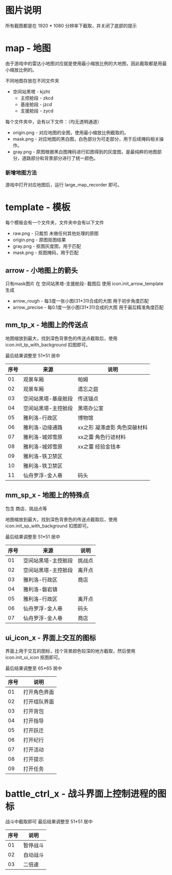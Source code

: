 # 图片说明
所有截图都是在 1920 * 1080 分辨率下截取，并关闭了底部的提示

# map - 地图
由于游戏中的雷达小地图对应就是使用最小缩放比例的大地图，因此截取都是用最小缩放比例的。

不同地图存放在不同文件夹
- 空间站黑塔 - kjzht
    - 主控舱段 - zkcd
    - 基座舱段 - jzcd
    - 支援舱段 - zycd

每个文件夹中，会有以下文件：（均无透明通道）
- origin.png - 对应地图的全图，使用最小缩放比例截取的。
- mask.png - 对应地图的黑白图，白色部分为可走部分，用于后续掩码相关操作。
- gray.png - 原图根据黑白图掩码进行扣图得到的灰度图，是最纯粹的地图部分，道路部分和背景部分进行了统一颜色。

### 新增地图方法
游戏中打开对应地图后，运行 large_map_recorder 即可。


# template - 模板
每个模板会有一个文件夹，文件夹中会有以下文件
- raw.png - 只裁剪 未做任何其他处理的原图
- origin.png - 原图抠图结果
- gray.png - 抠图灰度图，用于匹配
- mask.png - 抠图掩码，用于匹配

## arrow - 小地图上的箭头
只有mask图片 在 空间站黑塔-支援舱段- 截图后 使用 icon.init_arrow_template 生成
- arrow_rough - 每3度一张小图(31*31)合成的大图 用于初步角度匹配
- arrow_precise - 每0.1度一张小图(31*31)合成的大图 用于最后精准角度匹配

## mm_tp_x - 地图上的传送点
地图缩放到最大，找到深色背景色的传送点截取后，使用 icon.init_tp_with_background 扣图即可。

最后结果调整至 51*51 居中

|序号|来源|说明|
|---|---|---|
|01|观景车厢|帕姆|
|02|观景车厢|遗忘之庭|
|03|空间站黑塔-基座舱段|传送锚点|
|04|空间站黑塔-主控舱段|黑塔办公室|
|05|雅利洛-行政区|博物馆|
|06|雅利洛-边缘通路|xx之形 凝滞虚影 角色突破材料|
|07|雅利洛-城郊雪原|xx之蕾 角色行迹材料|
|08|雅利洛-城郊雪原|xx之蕾 经验金钱本|
|09|雅利洛-铁卫禁区||
|10|雅利洛-铁卫禁区||
|11|仙舟罗浮-金人巷|码头|

## mm_sp_x - 地图上的特殊点
包含 商店、挑战点等

地图缩放到最大，找到深色背景色的传送点截取后，使用 icon.init_sp_with_background 扣图即可。

最后结果调整至 51*51 居中

|序号|来源|说明|
|---|---|---|
|01|空间站黑塔-主控舱段|挑战点|
|02|空间站黑塔-主控舱段|离开点|
|03|雅利洛-行政区|商店|
|04|雅利洛-磐岩镇||
|05|雅利洛-行政区|离开点|
|06|仙舟罗浮-金人巷|码头|
|07|仙舟罗浮-金人巷|商店|

## ui_icon_x - 界面上交互的图标
界面上用于交互的图标，找个背景颜色较深的地方截取，然后使用 icon.init_ui_icon 抠图即可。

最后结果调整至 65*65 居中

|序号|说明|
|---|---|
|01|打开角色界面|
|02|打开组队界面|
|03|打开背包|
|04|打开指导|
|05|打开跃迁|
|06|打开纪行|
|07|打开活动|
|08|打开提示|
|09|打开任务|


# battle_ctrl_x - 战斗界面上控制进程的图标
战斗中截取即可 最后结果调整至 51*51 居中

|序号|说明|
|---|---|
|01|暂停战斗|
|02|自动战斗|
|03|二倍速|
